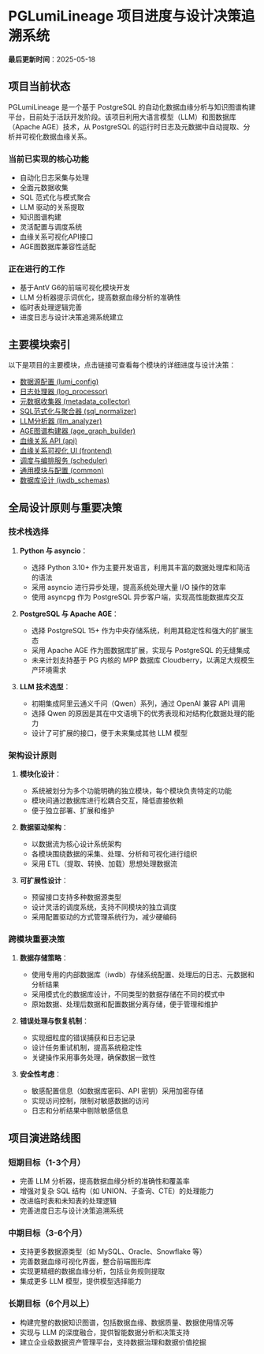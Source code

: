 # PGLumiLineage 项目进度与设计决策追溯系统

**最后更新时间**：2025-05-18

## 项目当前状态

PGLumiLineage 是一个基于 PostgreSQL 的自动化数据血缘分析与知识图谱构建平台，目前处于活跃开发阶段。该项目利用大语言模型（LLM）和图数据库（Apache AGE）技术，从 PostgreSQL 的运行时日志及元数据中自动提取、分析并可视化数据血缘关系。

### 当前已实现的核心功能

- 自动化日志采集与处理
- 全面元数据收集
- SQL 范式化与模式聚合
- LLM 驱动的关系提取
- 知识图谱构建
- 灵活配置与调度系统
- 血缘关系可视化API接口
- AGE图数据库兼容性适配

### 正在进行的工作

- 基于AntV G6的前端可视化模块开发
- LLM 分析器提示词优化，提高数据血缘分析的准确性
- 临时表处理逻辑完善
- 进度日志与设计决策追溯系统建立

## 主要模块索引

以下是项目的主要模块，点击链接可查看每个模块的详细进度与设计决策：

- [数据源配置 (lumi_config)](./lumi_config_decisions.md)
- [日志处理器 (log_processor)](./log_processor_decisions.md)
- [元数据收集器 (metadata_collector)](./metadata_collector_decisions.md)
- [SQL范式化与聚合器 (sql_normalizer)](./sql_normalizer_decisions.md)
- [LLM分析器 (llm_analyzer)](./llm_analyzer_decisions.md)
- [AGE图谱构建器 (age_graph_builder)](./age_builder_decisions.md)
- [血缘关系 API (api)](./api_decisions.md)
- [血缘关系可视化 UI (frontend)](./ui_decisions.md)
- [调度与编排服务 (scheduler)](./scheduler_decisions.md)
- [通用模块与配置 (common)](./common_decisions.md)
- [数据库设计 (iwdb_schemas)](./database_design_decisions.md)

## 全局设计原则与重要决策

### 技术栈选择

1. **Python 与 asyncio**：
   - 选择 Python 3.10+ 作为主要开发语言，利用其丰富的数据处理库和简洁的语法
   - 采用 asyncio 进行异步处理，提高系统处理大量 I/O 操作的效率
   - 使用 asyncpg 作为 PostgreSQL 异步客户端，实现高性能数据库交互

2. **PostgreSQL 与 Apache AGE**：
   - 选择 PostgreSQL 15+ 作为中央存储系统，利用其稳定性和强大的扩展生态
   - 采用 Apache AGE 作为图数据库扩展，实现与 PostgreSQL 的无缝集成
   - 未来计划支持基于 PG 内核的 MPP 数据库 Cloudberry，以满足大规模生产环境需求

3. **LLM 技术选型**：
   - 初期集成阿里云通义千问（Qwen）系列，通过 OpenAI 兼容 API 调用
   - 选择 Qwen 的原因是其在中文语境下的优秀表现和对结构化数据处理的能力
   - 设计了可扩展的接口，便于未来集成其他 LLM 模型

### 架构设计原则

1. **模块化设计**：
   - 系统被划分为多个功能明确的独立模块，每个模块负责特定的功能
   - 模块间通过数据库进行松耦合交互，降低直接依赖
   - 便于独立部署、扩展和维护

2. **数据驱动架构**：
   - 以数据流为核心设计系统架构
   - 各模块围绕数据的采集、处理、分析和可视化进行组织
   - 采用 ETL（提取、转换、加载）思想处理数据流

3. **可扩展性设计**：
   - 预留接口支持多种数据源类型
   - 设计灵活的调度系统，支持不同模块的独立调度
   - 采用配置驱动的方式管理系统行为，减少硬编码

### 跨模块重要决策

1. **数据存储策略**：
   - 使用专用的内部数据库（iwdb）存储系统配置、处理后的日志、元数据和分析结果
   - 采用模式化的数据库设计，不同类型的数据存储在不同的模式中
   - 原始数据、处理后数据和配置数据分离存储，便于管理和维护

2. **错误处理与恢复机制**：
   - 实现细粒度的错误捕获和日志记录
   - 设计任务重试机制，提高系统稳定性
   - 关键操作采用事务处理，确保数据一致性

3. **安全性考虑**：
   - 敏感配置信息（如数据库密码、API 密钥）采用加密存储
   - 实现访问控制，限制对敏感数据的访问
   - 日志和分析结果中剔除敏感信息

## 项目演进路线图

### 短期目标（1-3个月）

- 完善 LLM 分析器，提高数据血缘分析的准确性和覆盖率
- 增强对复杂 SQL 结构（如 UNION、子查询、CTE）的处理能力
- 改进临时表和未知表的处理逻辑
- 完善进度日志与设计决策追溯系统

### 中期目标（3-6个月）

- 支持更多数据源类型（如 MySQL、Oracle、Snowflake 等）
- 完善数据血缘可视化界面，整合前端图形库
- 实现更精细的数据血缘分析，包括业务规则提取
- 集成更多 LLM 模型，提供模型选择能力

### 长期目标（6个月以上）

- 构建完整的数据知识图谱，包括数据血缘、数据质量、数据使用情况等
- 实现与 LLM 的深度融合，提供智能数据分析和决策支持
- 建立企业级数据资产管理平台，支持数据治理和数据价值挖掘
